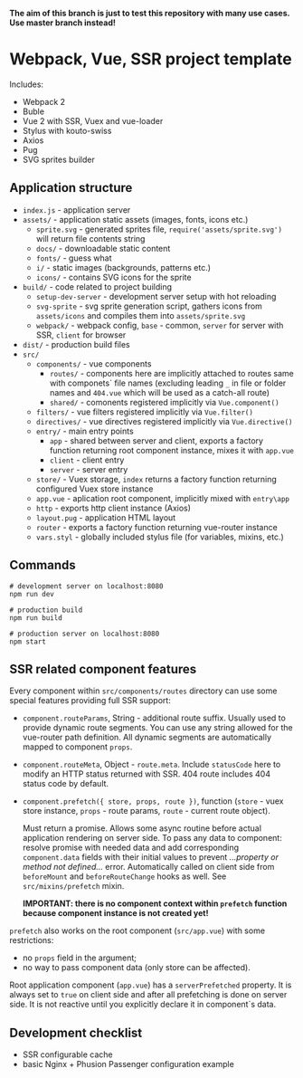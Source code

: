 **The aim of this branch is just to test this repository with many use cases.
Use master branch instead!**

# Webpack, Vue, SSR project template

Includes:

* Webpack 2
* Buble
* Vue 2 with SSR, Vuex and vue-loader
* Stylus with kouto-swiss
* Axios
* Pug
* SVG sprites builder

## Application structure

* `index.js` - application server
* `assets/` - application static assets (images, fonts, icons etc.)
	* `sprite.svg` - generated sprites file, `require('assets/sprite.svg')` will return file contents string
	* `docs/` - downloadable static content
	* `fonts/` - guess what
	* `i/` - static images (backgrounds, patterns etc.)
	* `icons/` - contains SVG icons for the sprite
* `build/` - code related to project building
	* `setup-dev-server` - development server setup with hot reloading
	* `svg-sprite` - svg sprite generation script, gathers icons from `assets/icons` and compiles them into `assets/sprite.svg`
	* `webpack/` - webpack config, `base` - common, `server` for server with SSR, `client` for browser
* `dist/` - production build files
* `src/`
	* `components/` - vue components
		* `routes/` - components here are implicitly attached to routes same with componets\` file names (excluding leading `_` in file or folder names and `404.vue` which will be used as a catch-all route)
		* `shared/` - comonents registered implicitly via `Vue.component()`
	* `filters/` - vue filters registered implicitly via `Vue.filter()`
	* `directives/` - vue directives registered implicitly via `Vue.directive()`
	* `entry/` - main entry points
		* `app` - shared between server and client, exports a factory function returning root component instance, mixes it with `app.vue`
		* `client` - client entry
		* `server` - server entry
	* `store/` - Vuex storage, `index` returns a factory function returning configured Vuex store instance
	* `app.vue` - aplication root component, implicitly mixed with `entry\app`
	* `http` - exports http client instance (Axios)
	* `layout.pug` - application HTML layout
	* `router` - exports a factory function returning vue-router instance
	* `vars.styl` - globally included stylus file (for variables, mixins, etc.)

## Commands

```
# development server on localhost:8080
npm run dev

# production build
npm run build

# production server on localhost:8080
npm start
```

## SSR related component features

Every component within `src/components/routes` directory can use some special features providing full SSR support:

* `component.routeParams`, String - additional route suffix. Usually used to provide dynamic route segments.
	You can use any string allowed for the vue-router path definition. All dynamic segments are automatically mapped
	to component `props`.
* `component.routeMeta`, Object - `route.meta`. Include `statusCode` here to modify an HTTP status returned with SSR.
	404 route includes 404 status code by default.
* `component.prefetch({ store, props, route })`, function
	(`store` - vuex store instance, `props` - route params, `route` - current route object).
	
	Must return a promise. Allows some async routine before actual application rendering on server side.
	To pass any data to component: resolve promise with needed data and add corresponding `component.data` fields with
	their initial values to prevent *...property or method not defined...* error.
	Automatically called on client side from `beforeMount` and `beforeRouteChange` hooks as well.
	See `src/mixins/prefetch` mixin.

	**IMPORTANT: there is no component context within `prefetch` function because component instance is not created yet!**

`prefetch` also works on the root component (`src/app.vue`) with some restrictions:

* no `props` field in the argument;
* no way to pass component data (only store can be affected).

Root application component (`app.vue`) has a `serverPrefetched` property.
It is always set to `true` on client side and after all prefetching is done on server side.
It is not reactive until you explicitly declare it in component`s data.

## Development checklist

* SSR configurable cache
* basic Nginx + Phusion Passenger configuration example
